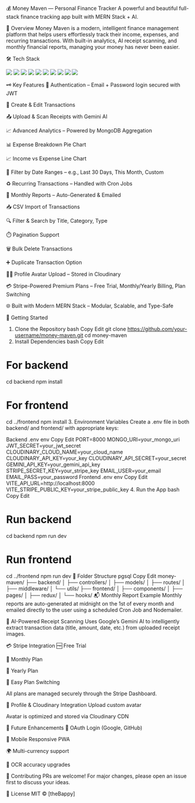💰 Money Maven — Personal Finance Tracker
A powerful and beautiful full-stack finance tracking app built with MERN Stack + AI.

<!-- 🔧 Replace this with your project image URL -->

🧠 Overview
Money Maven is a modern, intelligent finance management platform that helps users effortlessly track their income, expenses, and recurring transactions. With built-in analytics, AI receipt scanning, and monthly financial reports, managing your money has never been easier.

🛠️ Tech Stack
<p align="left"> <img src="https://img.shields.io/badge/Vite-646CFF?logo=vite&logoColor=white" /> <img src="https://img.shields.io/badge/TypeScript-3178C6?logo=typescript&logoColor=white" /> <img src="https://img.shields.io/badge/React-61DAFB?logo=react&logoColor=black" /> <img src="https://img.shields.io/badge/Redux_Toolkit-764ABC?logo=redux&logoColor=white" /> <img src="https://img.shields.io/badge/Express.js-000000?logo=express&logoColor=white" /> <img src="https://img.shields.io/badge/MongoDB-47A248?logo=mongodb&logoColor=white" /> <img src="https://img.shields.io/badge/Cloudinary-3448C5?logo=cloudinary&logoColor=white" /> <img src="https://img.shields.io/badge/Gemini_AI-FF6B81?logo=google&logoColor=white" /> <img src="https://img.shields.io/badge/Stripe-635BFF?logo=stripe&logoColor=white" /> <img src="https://img.shields.io/badge/Cron-FFFFFF?logo=cron&logoColor=black" /> </p>
🗝️ Key Features
🔐 Authentication – Email + Password login secured with JWT

🏢 Create & Edit Transactions

📤 Upload & Scan Receipts with Gemini AI

📈 Advanced Analytics – Powered by MongoDB Aggregation

📊 Expense Breakdown Pie Chart

📈 Income vs Expense Line Chart

📅 Filter by Date Ranges – e.g., Last 30 Days, This Month, Custom

♻️ Recurring Transactions – Handled with Cron Jobs

📄 Monthly Reports – Auto-Generated & Emailed

📥 CSV Import of Transactions

🔍 Filter & Search by Title, Category, Type

⏱️ Pagination Support

🗑️ Bulk Delete Transactions

➕ Duplicate Transaction Option

🧑‍💼 Profile Avatar Upload – Stored in Cloudinary

💳 Stripe-Powered Premium Plans – Free Trial, Monthly/Yearly Billing, Plan Switching

🌐 Built with Modern MERN Stack – Modular, Scalable, and Type-Safe

🚀 Getting Started
1. Clone the Repository
bash
Copy
Edit
git clone https://github.com/your-username/money-maven.git
cd money-maven
2. Install Dependencies
bash
Copy
Edit
# For backend
cd backend
npm install

# For frontend
cd ../frontend
npm install
3. Environment Variables
Create a .env file in both backend/ and frontend/ with appropriate keys:

Backend .env
env
Copy
Edit
PORT=8000
MONGO_URI=your_mongo_uri
JWT_SECRET=your_jwt_secret
CLOUDINARY_CLOUD_NAME=your_cloud_name
CLOUDINARY_API_KEY=your_key
CLOUDINARY_API_SECRET=your_secret
GEMINI_API_KEY=your_gemini_api_key
STRIPE_SECRET_KEY=your_stripe_key
EMAIL_USER=your_email
EMAIL_PASS=your_password
Frontend .env
env
Copy
Edit
VITE_API_URL=http://localhost:8000
VITE_STRIPE_PUBLIC_KEY=your_stripe_public_key
4. Run the App
bash
Copy
Edit
# Run backend
cd backend
npm run dev

# Run frontend
cd ../frontend
npm run dev
📁 Folder Structure
pgsql
Copy
Edit
money-maven/
├── backend/
│   ├── controllers/
│   ├── models/
│   ├── routes/
│   ├── middleware/
│   └── utils/
├── frontend/
│   ├── components/
│   ├── pages/
│   ├── redux/
│   └── hooks/
📬 Monthly Report Example
Monthly reports are auto-generated at midnight on the 1st of every month and emailed directly to the user using a scheduled Cron Job and Nodemailer.

🧠 AI-Powered Receipt Scanning
Uses Google’s Gemini AI to intelligently extract transaction data (title, amount, date, etc.) from uploaded receipt images.

💳 Stripe Integration
🆓 Free Trial

📅 Monthly Plan

📆 Yearly Plan

🔁 Easy Plan Switching

All plans are managed securely through the Stripe Dashboard.

👤 Profile & Cloudinary Integration
Upload custom avatar

Avatar is optimized and stored via Cloudinary CDN

🧪 Future Enhancements
🔐 OAuth Login (Google, GitHub)

📱 Mobile Responsive PWA

🌍 Multi-currency support

🧾 OCR accuracy upgrades

🤝 Contributing
PRs are welcome! For major changes, please open an issue first to discuss your ideas.

📄 License
MIT © [theBappy]
